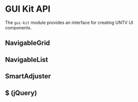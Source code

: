 GUI Kit API
===========

The `gui-kit` module provides an interface for creating UNTV UI components.

## NavigableGrid


## NavigableList


## SmartAdjuster


## $ (jQuery)

